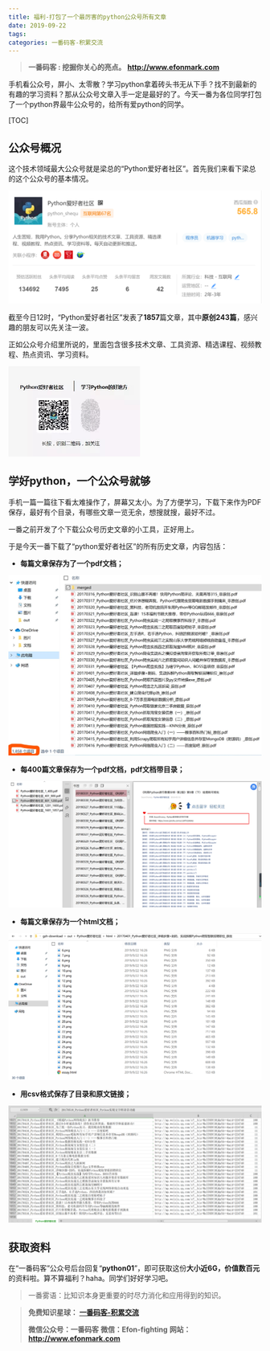 ```yaml
---
title: 福利-打包了一个最厉害的python公众号所有文章
date: 2019-09-22
tags: 
categories: 一番码客-积累交流
---
```


> **一番码客 : 挖掘你关心的亮点。**
> **http://www.efonmark.com**

手机看公众号，屏小、太零散？学习python拿着砖头书无从下手？找不到最新的有趣的学习资料？那从公众号文章入手一定是最好的了。今天一番为各位同学打包了一个python界最牛公众号的，给所有爱python的同学。

[TOC]

<!-- more -->

## 公众号概况

这个技术领域最大公众号就是梁总的“Python爱好者社区”。首先我们来看下梁总的这个公众号的基本情况。

<img src="2019-09-22-福利-打包了一个最厉害的python公众号所有文章\gzh1.png" style="zoom:60%;" />

截至今日12时，“Python爱好者社区”发表了**1857**篇文章，其中**原创243篇**，感兴趣的朋友可以先关注一波。

正如公众号介绍里所说的，里面包含很多技术文章、工具资源、精选课程、视频教程、热点资讯、学习资料。

<img src="2019-09-22-福利-打包了一个最厉害的python公众号所有文章\gzh8.jpg" style="zoom:60%;" />

## 学好python，一个公众号就够

手机一篇一篇往下看太难操作了，屏幕又太小。为了方便学习，下载下来作为PDF保存，最好有个目录，有哪些文章一览无余，想搜就搜，最好不过。

一番之前开发了个下载公众号历史文章的小工具，正好用上。

于是今天一番下载了“python爱好者社区”的所有历史文章，内容包括：

* **每篇文章保存为了一个pdf文档；**

<img src="2019-09-22-福利-打包了一个最厉害的python公众号所有文章\gzh4_LI.jpg" style="zoom:60%;" />

* **每400篇文章保存为一个pdf文档，pdf文档带目录；**

<img src="2019-09-22-福利-打包了一个最厉害的python公众号所有文章\gzh6.png" style="zoom:60%;" />

* **每篇文章保存为一个html文档；**

<img src="2019-09-22-福利-打包了一个最厉害的python公众号所有文章\gzh5.png" style="zoom:60%;" />

* **用csv格式保存了目录和原文链接；**

<img src="2019-09-22-福利-打包了一个最厉害的python公众号所有文章\gzh3.png" style="zoom:60%;" />

## 获取资料

在“一番码客”公众号后台回复“**python01**”，即可获取这份**大小近6G，价值数百元**的资料啦。算不算福利？haha。同学们好好学习吧。



> 一番雾语：比知识本身更重要的时尽力消化和应用得到的知识。



> **免费知识星球： [一番码客-积累交流](https://t.zsxq.com/NRVBURr)**
>
> **微信公众号：一番码客**
> **微信：Efon-fighting**
> **网站： http://www.efonmark.com**